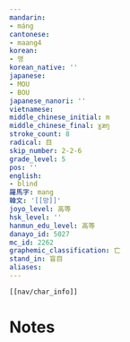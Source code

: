 ```yaml
---
mandarin:
- máng
cantonese:
- maang4
korean:
- 맹
korean_native: ''
japanese:
- MOU
- BOU
japanese_nanori: ''
vietnamese:
middle_chinese_initial: m
middle_chinese_final: ɣæŋ
stroke_count: 8
radical: 目
skip_number: 2-2-6
grade_level: 5
pos: ''
english:
- blind
羅馬字: mang
韓文: '[[망]]'
joyo_level: 高等
hsk_level: ''
hanmun_edu_level: 高等
danayo_id: 5027
mc_id: 2262
graphemic_classification: 亡
stand_in: 盲目
aliases:
---
```

```meta-bind-embed
[[nav/char_info]]
```

# Notes
